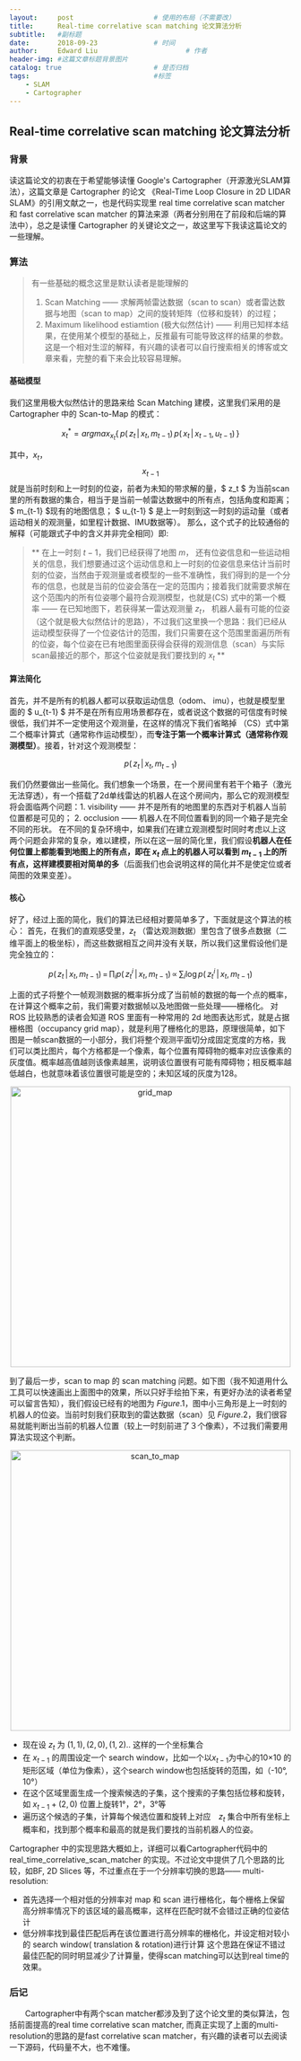 ```yaml
---
layout:     post   				    # 使用的布局（不需要改）
title:      Real-time correlative scan matching 论文算法分析				# 标题 
subtitle:   #副标题
date:       2018-09-23 				# 时间
author:     Edward Liu 						# 作者
header-img: #这篇文章标题背景图片
catalog: true 						# 是否归档
tags:								#标签
    - SLAM
    - Cartographer
---
```

## Real-time correlative scan matching 论文算法分析
### 背景
读这篇论文的初衷在于希望能够读懂 Google's Cartographer（开源激光SLAM算法），这篇文章是 Cartographer 的论文 《Real-Time Loop Closure in 2D LIDAR SLAM》的引用文献之一，也是代码实现里 real time correlative scan matcher 和 fast correlative scan matcher 的算法来源（两者分别用在了前段和后端的算法中），总之是读懂 Cartographer 的关键论文之一，故这里写下我读这篇论文的一些理解。
### 算法
> 有一些基础的概念这里是默认读者是能理解的
> 1. Scan Matching —— 求解两帧雷达数据（scan to scan）或者雷达数据与地图（scan to map）之间的旋转矩阵（位移和旋转）的过程；
> 2. Maximum likelihood estiamtion (极大似然估计) —— 利用已知样本结果，在使用某个模型的基础上，反推最有可能导致这样的结果的参数。这是一个相对生涩的解释，有兴趣的读者可以自行搜索相关的博客或文章来看，完整的看下来会比较容易理解。
#### 基础模型
我们这里用极大似然估计的思路来给 Scan Matching 建模，这里我们采用的是 Cartographer 中的 Scan-to-Map 的模式：

$$x^*_t =  argmax_{ x_t } \lbrace \,p(\, z_t \, | \, x_t, \, m_{t-1} ) \,p(\,x_t\, |\, x_{t-1}, \,u_{t-1}) \,\rbrace \tag{CS}$$

其中，$x_t$，$$x_{t-1}$$ 就是当前时刻和上一时刻的位姿，前者为未知的带求解的量，$ z_t $ 为当前scan里的所有数据的集合，相当于是当前一帧雷达数据中的所有点，包括角度和距离；$ m_{t-1} $现有的地图信息； $ u_{t-1} $ 是上一时刻到这一时刻的运动量（或者运动相关的观测量，如里程计数据、IMU数据等）。
那么，这个式子的比较通俗的解释（可能跟式子中的含义并非完全相同）即:

> ** 在上一时刻 $t-1$，我们已经获得了地图 $m$， 还有位姿信息和一些运动相关的信息，我们想要通过这个运动信息和上一时刻的位姿信息来估计当前时刻的位姿，当然由于观测量或者模型的一些不准确性，我们得到的是一个分布的信息，也就是当前的位姿会落在一定的范围内；接着我们就需要求解在这个范围内的所有位姿哪个最符合观测模型，也就是(CS) 式中的第一个概率 —— 在已知地图下，若获得某一雷达观测量 $z_t$， 机器人最有可能的位姿（这个就是极大似然估计的思路），不过我们这里换一个思路：我们已经从运动模型获得了一个位姿估计的范围，我们只需要在这个范围里面遍历所有的位姿，每个位姿在已有地图里面获得会获得的观测信息（scan）与实际scan最接近的那个，那这个位姿就是我们要找到的 $x_t$ **
#### 算法简化
首先，并不是所有的机器人都可以获取运动信息（odom、 imu），也就是模型里面的 $ u_{t-1} $ 并不是在所有应用场景都存在，或者说这个数据的可信度有时候很低，我们并不一定使用这个观测量，在这样的情况下我们省略掉 （CS）式中第二个概率计算式（通常称作运动模型），而**专注于第一个概率计算式（通常称作观测模型）**。接着，针对这个观测模型：

$$ p(\, z_t \, | \, x_t, \, m_{t-1} )\tag{Observation} $$

我们仍然要做出一些简化。我们想象一个场景，在一个房间里有若干个箱子（激光无法穿透），有一个搭载了2d单线雷达的机器人在这个房间内，那么它的观测模型将会面临两个问题：1. visibility —— 并不是所有的地图里的东西对于机器人当前位置都是可见的； 2. occlusion —— 机器人在不同位置看到的同一个箱子是完全不同的形状。
在不同的复杂环境中，如果我们在建立观测模型时同时考虑以上这两个问题会非常的复杂，难以建模，所以在这一层的简化里，我们假设**机器人在任何位置上都能看到地图上的所有点，即在 $x_t$ 点上的机器人可以看到 $m_{t-1}$ 上的所有点，这样建模要相对简单的多**（后面我们也会说明这样的简化并不是使定位或者简图的效果变差）。
#### 核心
好了，经过上面的简化，我们的算法已经相对要简单多了，下面就是这个算法的核心：
首先，在我们的直观感受里，$z_t$ （雷达观测数据）里包含了很多点数据（二维平面上的极坐标），而这些数据相互之间并没有关联，所以我们这里假设他们是完全独立的：

$$ p(\, z_t \, | \, x_t, \, m_{t-1} ) \,= \,\prod_{i}p(\, z_t^i \, | \, x_t, \, m_{t-1}) \,\propto\,\sum_{i}\log{p(\, z_t^i \, | \, x_t, \, m_{t-1})} \tag{Factorization} $$

上面的式子将整个一帧观测数据的概率拆分成了当前帧的数据的每一个点的概率，在计算这个概率之前，我们需要对数据帧以及地图做一些处理——栅格化。
对 ROS 比较熟悉的读者会知道 ROS 里面有一种常用的 2d 地图表达形式，就是占据栅格图（occupancy grid map），就是利用了栅格化的思路，原理很简单，如下图是一帧scan数据的一小部分，我们将整个观测平面切分成固定宽度的方格，我们可以类比图片，每个方格都是一个像素，每个位置有障碍物的概率对应该像素的灰度值。概率越高值越则该像素越黑，说明该位置很有可能有障碍物；相反概率越低越白，也就意味着该位置很可能是空的；未知区域的灰度为128。
<div align="center"><img src="https://pt.sjtu.edu.cn/picbucket/94431_153607598186.png" width="500" alt="grid_map"/></div>

到了最后一步，scan to map 的 scan matching 问题。如下图（我不知道用什么工具可以快速画出上面图中的效果，所以只好手绘拍下来，有更好办法的读者希望可以留言告知），我们假设已经有的地图为 $Figure.1$，图中小三角形是上一时刻的机器人的位姿。当前时刻我们获取到的雷达数据（scan）见 $Figure.2$，我们很容易就能判断出当前的机器人位置（较上一时刻前进了３个像素），不过我们需要用算法实现这个判断。

<div align="center"><img src="https://pt.sjtu.edu.cn/picbucket/94431_153607480939.jpg" width="500" alt="scan_to_map" /></div>

- 现在设 $z_t$ 为 $( 1, 1 ) , ( 2, 0 ) , ( 1, 2 ) ..$  这样的一个坐标集合
- 在 $x_{t-1}$ 的周围设定一个 search window，比如一个以$x_{t-1}$为中心的10×10 的矩形区域（单位为像素），这个search window也包括旋转的范围，如（-10°, 10°）
- 在这个区域里面生成一个搜索候选的子集，这个搜索的子集包括位移和旋转，如 $x_{t-1}+(2,0)$ 位置上旋转1°，2°，3°等
- 遍历这个候选的子集，计算每个候选位置和旋转上对应　$z_t$ 集合中所有坐标上概率和，找到那个概率和最高的就是我们要找的当前机器人的位姿。

Cartographer 中的实现思路大概如上，详细可以看Cartographer代码中的 real_time_correlative_scan_matcher 的实现。不过论文中提供了几个思路的比较，如BF, 2D Slices 等，不过重点在于一个分辨率切换的思路—— multi-resolution:
- 首先选择一个相对低的分辨率对 map 和 scan 进行栅格化，每个栅格上保留高分辨率情况下的该区域的最高概率，这样在匹配时就不会错过正确的位姿估计
- 低分辨率找到最佳匹配后再在该位置进行高分辨率的栅格化，并设定相对较小的 search window( translation & rotation)进行计算
这个思路在保证不错过最佳匹配的同时明显减少了计算量，使得scan matching可以达到real time的效果。

### 后记

　　Cartographer中有两个scan matcher都涉及到了这个论文里的类似算法，包括前面提高的real time correlative scan matcher, 而真正实现了上面的multi-resolution的思路的是fast correlative scan matcher，有兴趣的读者可以去阅读一下源码，代码量不大，也不难懂。
